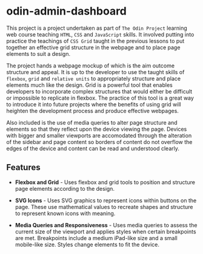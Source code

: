 # odin-admin-dashboard
This project is a project undertaken as part of `The Odin Project` learning web course teaching `HTML`, `CSS` and `JavaScript` skills. It involved putting into practice the teachings of `CSS Grid` taught in the previous lessons to put together an effective grid structure in the webpage and to place page elements to suit a design.

The project hands a webpage mockup of which is the aim outcome structure and appeal. It is up to the developer to use the taught skills of `flexbox`, `grid` and `relative units` to appropriately structure and place elements much like the design. Grid is a powerful tool that enables developers to incorporate complex structures that would either be difficult or impossible to replicate in flexbox. The practice of this tool is a great way to introduce it into future projects where the benefits of using grid will heighten the development process and produce effective webpages.

Also included is the use of media queries to alter page structure and elements so that they reflect upon the device viewing the page. Devices with bigger and smaller viewports are accomodated through the alteration of the sidebar and page content so borders of content do not overflow the edges of the device and content can be read and understood clearly.

## Features

- **Flexbox and Grid** - Uses flexbox and grid tools to position and structure page elements according to the design.

- **SVG Icons** - Uses SVG graphics to represent icons within buttons on the page. These use mathematical values to recreate shapes and structure to represent known icons with meaning.

- **Media Queries and Responsiveness** - Uses media queries to assess the current size of the viewport and applies styles when certain breakpoints are met. Breakpoints include a medium iPad-like size and a small mobile-like size. Styles change elements to fit the device.